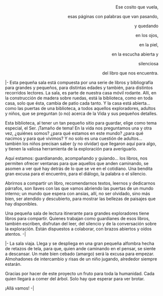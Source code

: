 
<div style="text-align: right;" markdown="1" id="intro">

Ese cosito que vuela,

esas páginas con palabras que van pasando,

y quedando

en los ojos,

en la piel,

en la escucha abierta y

silenciosa

del libro que nos encuentra.

</div>


|-
Esta pequeña sala está compuesta por una serie de libros y bibliografía para grandes y pequeños, para distintas edades y también, para distintos recorridos lectores. La sala, es parte de nuestra casa móvil rodante. Allí, en la construcción de madera sobre ruedas, está la biblioteca, como en toda casa, solo que ésta, cambia de patio cada tanto. Y la casa está abierta… como las puertas de una biblioteca, a todos aquellos exploradores, adultos y niños, que se preguntan (o no) acerca de la Vida y sus pequeños detalles.

Esta biblioteca, al tener un tan pequeño sitio para guardar, elige como tema especial, el Ser. ¡Tamaño de tema! En la vida nos preguntamos una y otra vez, ¿quiénes somos? ¿para qué estamos en este mundo? ¿para qué nacimos y para qué vivimos?  Y no solo es una cuestión de adultos… también los niños precisan saber (y no olvidar) que llegaron aquí para algo, y tienen la valiosa herramienta de la exploración para averiguarlo.

Aquí estamos: guardianando, acompañando y guiando… los libros, nos permiten ofrecer ventanas para que aquellos que anden caminando, se asomen a ver qué hay detrás de lo que se ve en el cotidiano. Una bendita gran excusa para el encuentro, para el diálogo, la palabra o el silencio.

Abrirnos a compartir un libro, recomendarnos textos, leernos y dedicarnos párrafos, son llaves con las que vamos abriendo las puertas de un mundo interno; un mundo que espera con ansias, allí, no ser olvidado, sino más bien, ser atendido y descubierto, para mostrar las bellezas de paisajes que hay disponibles.

Una pequeña sala de lectura itinerante para grandes exploradores tiene libros para compartir. Quienes trabajan como guardianes de esos libros, también escriben, disfrutan del leer, del silencio y de la conversación sobre la exploración.  Están dispuestos a colaborar, con brazos abiertos y oídos atentos.
-|

|-
La sala viaja. Llega y se despliega en una gran pequeña alfombra hecha de retazos de tela, para que, quien ande caminando en el pensar, se siente a descansar. Un mate bien cebado (amargo) será la excusa para empezar. Almohadones de intercambio y risas de un niño jugando, alrededor siempre estarán.

Gracias por hacer de este proyecto un fruto para toda la humanidad. Cada quien llegará a comer del árbol. Solo hay que esperar para ver brotar.

¡Allá vamos!
-|